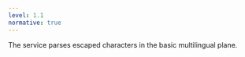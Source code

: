 ```yaml
---
level: 1.1
normative: true
---
```


The service parses escaped characters in the basic multilingual plane.